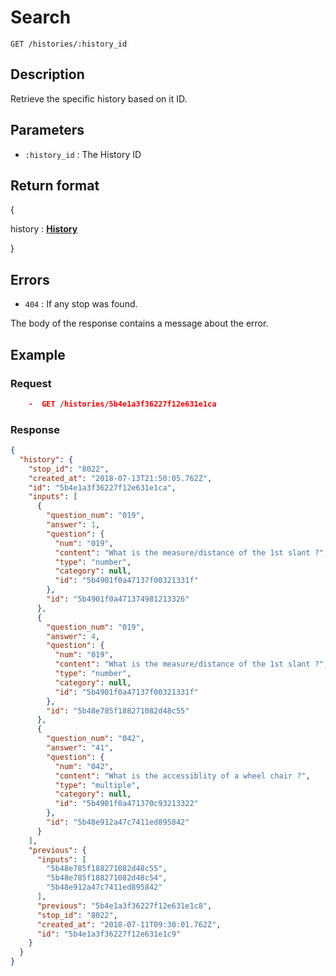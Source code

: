 # Search

    GET /histories/:history_id

## Description

Retrieve the specific history based on it ID.

## Parameters

- `:history_id` : The History ID

## Return format

{

history : **[History][]**

}

## Errors

- `404` : If any stop was found.

The body of the response contains a message about the error.

## Example

### **Request**

```JSON
    -  GET /histories/5b4e1a3f36227f12e631e1ca
```

### **Response**

```JSON
{
  "history": {
    "stop_id": "8022",
    "created_at": "2018-07-13T21:50:05.762Z",
    "id": "5b4e1a3f36227f12e631e1ca",
    "inputs": [
      {
        "question_num": "019",
        "answer": 1,
        "question": {
          "num": "019",
          "content": "What is the measure/distance of the 1st slant ?",
          "type": "number",
          "category": null,
          "id": "5b4901f0a47137f00321331f"
        },
        "id": "5b4901f0a471374981213326"
      },
      {
        "question_num": "019",
        "answer": 4,
        "question": {
          "num": "019",
          "content": "What is the measure/distance of the 1st slant ?",
          "type": "number",
          "category": null,
          "id": "5b4901f0a47137f00321331f"
        },
        "id": "5b48e785f188271082d48c55"
      },
      {
        "question_num": "042",
        "answer": "41",
        "question": {
          "num": "042",
          "content": "What is the accessiblity of a wheel chair ?",
          "type": "multiple",
          "category": null,
          "id": "5b4901f0a471370c93213322"
        },
        "id": "5b48e912a47c7411ed895842"
      }
    ],
    "previous": {
      "inputs": [
        "5b48e785f188271082d48c55",
        "5b48e785f188271082d48c54",
        "5b48e912a47c7411ed895842"
      ],
      "previous": "5b4e1a3f36227f12e631e1c8",
      "stop_id": "8022",
      "created_at": "2018-07-11T09:30:01.762Z",
      "id": "5b4e1a3f36227f12e631e1c9"
    }
  }
}
```

[history]: ../../formats.md#history-format
